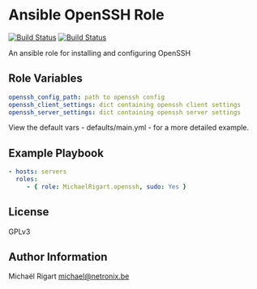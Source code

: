 Ansible OpenSSH Role
=====================
[![Build Status](https://semaphoreci.com/api/v1/projects/2d3a0067-6709-4238-86e4-0025b4530141/461765/badge.svg)](https://semaphoreci.com/michaelrigart/ansible-role-openssh) [![Build Status](https://travis-ci.org/michaelrigart/ansible-role-openssh.svg?branch=master)](https://travis-ci.org/michaelrigart/ansible-role-openssh)

An ansible role for installing and configuring OpenSSH

Role Variables
--------------

```yaml
openssh_config_path: path to openssh config
openssh_client_settings: dict containing openssh client settings
openssh_server_settings: dict containing openssh server settings
```

View the default vars - defaults/main.yml - for a more detailed example.

Example Playbook
-------------------------

```yaml
- hosts: servers
  roles:
     - { role: MichaelRigart.openssh, sudo: Yes }
```

License
-------

GPLv3

Author Information
------------------

Michaël Rigart <michael@netronix.be>